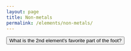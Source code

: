 ```yaml
---
layout: page
title: Non-metals
permalink: /elements/non-metals/
---
```



<style>
        #hiddenText {
            display: none;
            margin-top: 20px;
            font-size: 18px;
            color: green;
        }
    </style>
<body>
    <button onclick="showText()">What is the 2nd element's favorite part of the foot?</button>

 <p id="hiddenText">The HEELium!</p>

 <script>
        function showText() {
            document.getElementById("hiddenText").style.display = "block";
        }
    </script>
</body>